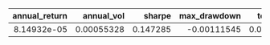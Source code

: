 |   annual_return |   annual_vol |   sharpe |   max_drawdown |   total_return |   sortino |    calmar |   information_ratio |
|----------------:|-------------:|---------:|---------------:|---------------:|----------:|----------:|--------------------:|
|     8.14932e-05 |   0.00055328 | 0.147285 |    -0.00111545 |    0.000645416 |  0.184875 | 0.0730588 |                 nan |